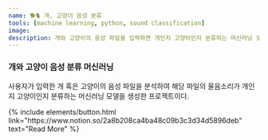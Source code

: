 ```yaml
---
name: 🐕🐈 개, 고양이 음성 분류
tools: [machine learning, python, sound classification]
image: 
description: 개와 고양이의 음성 파일을 입력하면 개인지 고양이인지 분류하는 머신러닝 모델입니다.
---
```


### **개와 고양이 음성 분류 머신러닝**

사용자가 입력한 개 혹은 고양이의 음성 파일을 분석하여 해당 파일의 울음소리가 개인지 고양이인지 분류하는 머신러닝 모델을 생성한 프로젝트이다.


<p class="text-center">
{% include elements/button.html link="https://www.notion.so/2a8b208ca4ba48c09b3c3d34d5896deb" text="Read More" %}
</p>